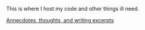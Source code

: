 This is where I host my code and other things ill need.

[Annecdotes, thoughts, and writing excerpts](https://gab.com/hook_pub)

